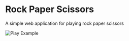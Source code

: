 # Rock Paper Scissors

A simple web application for playing rock paper scissors

![Play Example](app.pics/play.gif)
